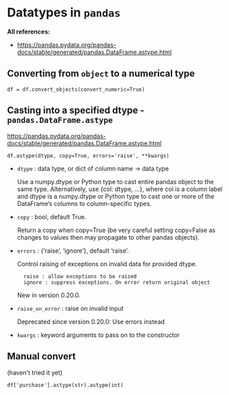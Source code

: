 # Datatypes in `pandas`

**All references:**
- https://pandas.pydata.org/pandas-docs/stable/generated/pandas.DataFrame.astype.html

## Converting from `object` to a numerical type

~~~~
df = df.convert_objects(convert_numeric=True)
~~~~

## Casting into a specified dtype - `pandas.DataFrame.astype`

https://pandas.pydata.org/pandas-docs/stable/generated/pandas.DataFrame.astype.html

~~~~
df.astype(dtype, copy=True, errors='raise', **kwargs)
~~~~

- `dtype` : data type, or dict of column name -> data type

    Use a numpy.dtype or Python type to cast entire pandas object to the same type. Alternatively, use {col: dtype, ...}, where col is a column label and dtype is a numpy.dtype or Python type to cast one or more of the DataFrame’s columns to column-specific types.

- `copy` : bool, default True.

    Return a copy when copy=True (be very careful setting copy=False as changes to values then may propagate to other pandas objects).

- `errors` : {‘raise’, ‘ignore’}, default ‘raise’.

    Control raising of exceptions on invalid data for provided dtype.

        raise : allow exceptions to be raised
        ignore : suppress exceptions. On error return original object

    New in version 0.20.0.

- `raise_on_error` : raise on invalid input

    Deprecated since version 0.20.0: Use errors instead

- `kwargs` : keyword arguments to pass on to the constructor

## Manual convert

(haven't tried it yet)

~~~~
df['purchase'].astype(str).astype(int)
~~~~
